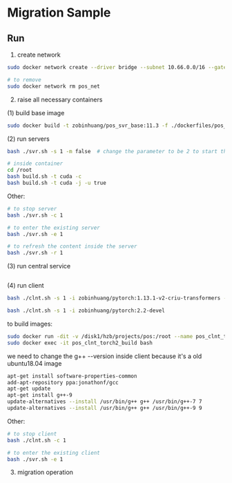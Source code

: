 # Migration Sample

## Run

1. create network

```bash
sudo docker network create --driver bridge --subnet 10.66.0.0/16 --gateway 10.66.0.1 pos_net

# to remove
sudo docker network rm pos_net
```

2. raise all necessary containers

(1) build base image

```bash
sudo docker build -t zobinhuang/pos_svr_base:11.3 -f ./dockerfiles/pos_svr_base_cuda_11_3.Dockerfile .
```

(2) run servers

```bash
bash ./svr.sh -s 1 -m false  # change the parameter to be 2 to start the second sever

# inside container
cd /root
bash build.sh -t cuda -c
bash build.sh -t cuda -j -u true
```

Other:

```bash
# to stop server
bash ./svr.sh -c 1

# to enter the existing server
bash ./svr.sh -e 1

# to refresh the content inside the server
bash ./svr.sh -r 1
```

(3) run central service

```bash

```

(4) run client

```bash
bash ./clnt.sh -s 1 -i zobinhuang/pytorch:1.13.1-v2-criu-transformers -m false

bash ./clnt.sh -s 1 -i zobinhuang/pytorch:2.2-devel
```

to build images:

```bash
sudo docker run -dit -v /disk1/hzb/projects/pos:/root --name pos_clnt_torch2_build zobinhuang/pytorch:2.2-devel
sudo docker exec -it pos_clnt_torch2_build bash
```

we need to change the g++ --version inside client because it's a old ubuntu18.04 image

```bash
apt-get install software-properties-common
add-apt-repository ppa:jonathonf/gcc
apt-get update
apt-get install g++-9
update-alternatives --install /usr/bin/g++ g++ /usr/bin/g++-7 7
update-alternatives --install /usr/bin/g++ g++ /usr/bin/g++-9 9
```

Other:

```bash
# to stop client
bash ./clnt.sh -c 1

# to enter the existing client
bash ./svr.sh -e 1
```

3. migration operation
